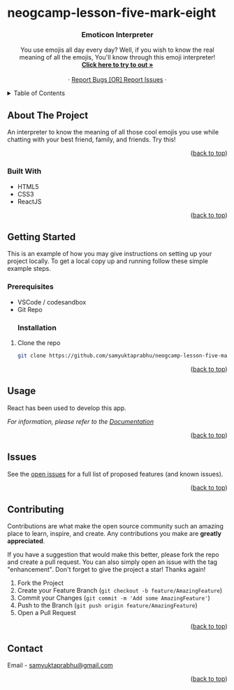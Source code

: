 # neogcamp-lesson-five-mark-eight

<a name="readme-top"></a>
<h3 align="center" name="readme-top">Emoticon Interpreter</h3>

  <p align="center">
    You use emojis all day every day? Well, if you wish to know the real meaning of all the emojis, You'll know through this emoji interpreter!
    <br />
    <a href="https://k8d61d-3000.preview.csb.app/"><strong>Click here to try to out »</strong></a>
    <br />
    <br />
    <a href=""></a>
    ·
    <a href="https://github.com/samyuktaprabhu/neogcamp-lesson-five-mark-right/issues">Report Bugs [OR] Report Issues</a>
    ·
</div>

<details>
  <summary>Table of Contents</summary>
  <ol>
    <li>
      <a href="#about-the-project">About The Project</a>
      <ul>
        <li><a href="#built-with">Built With</a></li>
      </ul>
    </li>
    <li>
      <a href="#getting-started">Getting Started</a>
      <ul>
        <li><a href="#prerequisites">Prerequisites</a></li>
        <li><a href="#installation">Installation</a></li>
      </ul>
    </li>
    <li><a href="#usage">Usage</a></li>
    <li><a href="#contributing">Contributing</a></li>
    <li><a href="#contact">Contact</a></li>
  </ol>
</details>

## About The Project

 An interpreter to know the meaning of all those cool emojis you use while chatting with your best friend, family, and friends. Try this!

<p align="right">(<a href="#readme-top">back to top</a>)</p>


### Built With

* HTML5
* CSS3
* ReactJS


<p align="right">(<a href="#readme-top">back to top</a>)</p>

## Getting Started

This is an example of how you may give instructions on setting up your project locally.
To get a local copy up and running follow these simple example steps.

### Prerequisites

* VSCode / codesandbox
* Git Repo
  ### Installation

1. Clone the repo
   ```sh
   git clone https://github.com/samyuktaprabhu/neogcamp-lesson-five-mark-eight.git
   ```

<p align="right">(<a href="#readme-top">back to top</a>)</p>

<!-- USAGE EXAMPLES -->
## Usage

React has been used to develop this app.

_For information, please refer to the [Documentation](https://reactjs.org/docs/getting-started.html)_

<p align="right">(<a href="#readme-top">back to top</a>)</p>

<!-- ROADMAP -->
## Issues

See the [open issues](https://github.com/samyuktaprabhu/neogcamp-lesson-five-mark-eight/issues) for a full list of proposed features (and known issues).

<p align="right">(<a href="#readme-top">back to top</a>)</p>

<!-- CONTRIBUTING -->
## Contributing

Contributions are what make the open source community such an amazing place to learn, inspire, and create. Any contributions you make are **greatly appreciated**.

If you have a suggestion that would make this better, please fork the repo and create a pull request. You can also simply open an issue with the tag "enhancement".
Don't forget to give the project a star! Thanks again!

1. Fork the Project
2. Create your Feature Branch (`git checkout -b feature/AmazingFeature`)
3. Commit your Changes (`git commit -m 'Add some AmazingFeature'`)
4. Push to the Branch (`git push origin feature/AmazingFeature`)
5. Open a Pull Request

<p align="right">(<a href="#readme-top">back to top</a>)</p>

<!-- CONTACT -->
## Contact

Email - samyuktaprabhu@gmail.com


<p align="right">(<a href="#readme-top">back to top</a>)</p>
